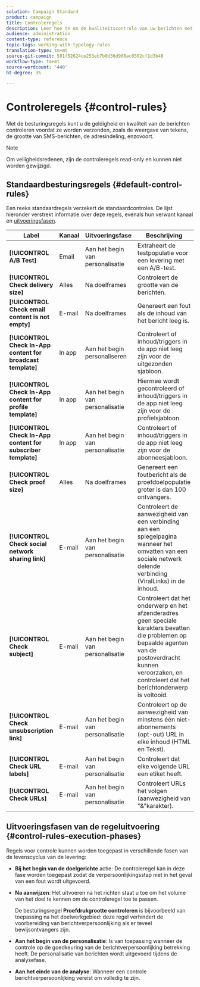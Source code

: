 ```yaml
---
solution: Campaign Standard
product: campaign
title: Controleregels
description: Leer hoe te om de kwaliteitscontrole van uw berichten met controleregels te versterken.
audience: administration
content-type: reference
topic-tags: working-with-typology-rules
translation-type: tm+mt
source-git-commit: 501f52624ce253eb7b0d36d908ac8502cf1d3b48
workflow-type: tm+mt
source-wordcount: '440'
ht-degree: 3%

---
```



# Controleregels {#control-rules}

Met de besturingsregels kunt u de geldigheid en kwaliteit van de berichten controleren voordat ze worden verzonden, zoals de weergave van tekens, de grootte van SMS-berichten, de adresindeling, enzovoort.

>[!NOTE]
>
>Om veiligheidsredenen, zijn de controleregels read-only en kunnen niet worden gewijzigd.

## Standaardbesturingsregels {#default-control-rules}

Een reeks standaardregels verzekert de standaardcontroles. De lijst hieronder verstrekt informatie over deze regels, evenals hun verwant kanaal en [uitvoeringsfasen](#control-rules-execution-phases).

| Label | Kanaal | Uitvoeringsfase | Beschrijving |
---------|----------|---------|---------
| **[!UICONTROL A/B Test]** | Email | Aan het begin van personalisatie | Extraheert de testpopulatie voor een levering met een A/B-test. |
| **[!UICONTROL Check delivery size]** | Alles | Na doelframes | Controleert de grootte van de berichten. |
| **[!UICONTROL Check email content is not empty]** | E-mail | Na doelframes | Genereert een fout als de inhoud van het bericht leeg is. |
| **[!UICONTROL Check In-App content for broadcast template]** | In app | Aan het begin personaliseren | Controleert of inhoud/triggers in de app niet leeg zijn voor de uitgezonden sjabloon. |
| **[!UICONTROL Check In-App content for profile template]** | In app | Aan het begin van personalisatie | Hiermee wordt gecontroleerd of inhoud/triggers in de app niet leeg zijn voor de profielsjabloon. |
| **[!UICONTROL Check In-App content for subscriber template]** | In app | Aan het begin van personalisatie | Controleert of inhoud/triggers in de app niet leeg zijn voor de abonneesjabloon. |
| **[!UICONTROL Check proof size]** | Alles | Na doelframes | Genereert een foutbericht als de proefdoelpopulatie groter is dan 100 ontvangers. |
| **[!UICONTROL Check social network sharing link]** | E-mail | Aan het begin van personalisatie | Controleert de aanwezigheid van een verbinding aan een spiegelpagina wanneer het omvatten van een sociale netwerk delende verbinding (ViralLinks) in de inhoud. |
| **[!UICONTROL Check subject]** | E-mail | Aan het begin van personalisatie | Controleert dat het onderwerp en het afzenderadres geen speciale karakters bevatten die problemen op bepaalde agenten van de postoverdracht kunnen veroorzaken, en controleert dat het berichtonderwerp is voltooid. |
| **[!UICONTROL Check unsubscription link]** | E-mail | Aan het begin van personalisatie | Controleert op de aanwezigheid van minstens één niet-abonnements (opt-out) URL in elke inhoud (HTML en Tekst). |
| **[!UICONTROL Check URL labels]** | E-mail | Aan het begin van personalisatie | Controleert dat elke volgende URL een etiket heeft. |
| **[!UICONTROL Check URLs]** | E-mail | Aan het begin van personalisatie | Controleert URLs het volgen (aanwezigheid van &quot;&amp;&quot;karakter). |

## Uitvoeringsfasen van de regeluitvoering {#control-rules-execution-phases}

Regels voor controle kunnen worden toegepast in verschillende fasen van de levenscyclus van de levering:

* **Bij het begin van de doelgerichte** actie: De controleregel kan in deze fase worden toegepast zodat de verpersoonlijkingsstap niet in het geval van een fout wordt uitgevoerd.

* **Na aanwijzen**: Het uitvoeren na het richten staat u toe om het volume van het doel te kennen om de controleregel toe te passen.

   De besturingsregel **Proefdrukgrootte controleren** is bijvoorbeeld van toepassing na het doelwerkgebied: deze regel verhindert de voorbereiding van berichtverpersoonlijking als er teveel bewijsontvangers zijn.

* **Aan het begin van de personalisatie**: Is van toepassing wanneer de controle op de goedkeuring van de berichtverpersoonlijking betrekking heeft. De personalisatie van berichten wordt uitgevoerd tijdens de analysefase.

* **Aan het einde van de analyse**: Wanneer een controle berichtverpersoonlijking vereist om volledig te zijn.
